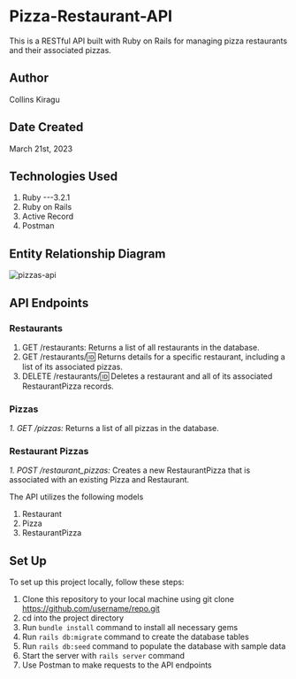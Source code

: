 # Pizza-Restaurant-API
This is a RESTful API built with Ruby on Rails for managing pizza restaurants and their associated pizzas.

## Author 
Collins Kiragu

## Date Created
March 21st, 2023

##  Technologies Used

1. Ruby ---3.2.1
2. Ruby on Rails
3. Active Record
4. Postman

## Entity Relationship Diagram
![pizzas-api](https://user-images.githubusercontent.com/99965020/226153770-d3201988-c3e1-49bf-8a1f-acbe4180c3ee.png)

## API Endpoints

### Restaurants

1. GET /restaurants: Returns a list of all restaurants in the database.
2. GET /restaurants/:id: Returns details for a specific restaurant, including a list of its associated pizzas.
3. DELETE /restaurants/:id: Deletes a restaurant and all of its associated RestaurantPizza records.

### Pizzas

*1. GET /pizzas:* Returns a list of all pizzas in the database.

### Restaurant Pizzas

*1. POST /restaurant_pizzas:* Creates a new RestaurantPizza that is associated with an existing Pizza and Restaurant.


The API utilizes the following models

1. Restaurant
2. Pizza
3. RestaurantPizza

## Set Up

To set up this project locally, follow these steps:

1. Clone this repository to your local machine using git clone https://github.com/username/repo.git
2. cd into the project directory
3. Run `bundle install` command to install all necessary gems
4. Run `rails db:migrate` command to create the database tables
5. Run `rails db:seed` command to populate the database with sample data
6. Start the server with `rails server` command
7. Use Postman to make requests to the API endpoints

